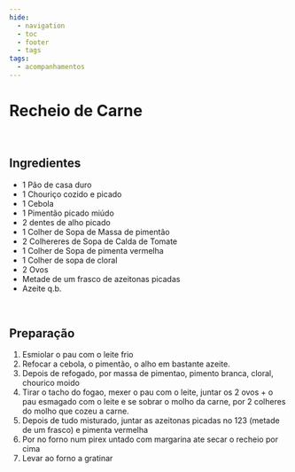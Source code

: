 ```yaml
---
hide:
  - navigation
  - toc
  - footer
  - tags
tags:
  - acompanhamentos
---
```



# Recheio de Carne

<br>


## **Ingredientes**

* 1 Pão de casa duro
* 1 Chouriço cozido e picado
* 1 Cebola
* 1 Pimentão picado miúdo
* 2 dentes de alho picado
* 1 Colher de Sopa de Massa de pimentão
* 2 Colhereres de Sopa de Calda de Tomate
* 1 Colher de Sopa de pimenta vermelha
* 1 Colher de sopa de cloral
* 2 Ovos
* Metade de um frasco de azeitonas picadas
* Azeite q.b.

<br>

## **Preparação**

1. Esmiolar o pau com o leite frio
2. Refocar a cebola, o pimentão, o alho em bastante azeite. 
3. Depois de refogado, por massa de pimentao, pimento branca, cloral, chourico moido 
4. Tirar o tacho do fogao, mexer o pau com o leite, juntar os 2 ovos + o pau esmagado com o leite e se sobrar o molho da carne, por 2 colheres do molho que cozeu a carne.
5. Depois de tudo misturado, juntar as azeitonas picadas no 123 (metade de um frasco) e pimenta vermelha
6. Por no forno num pirex untado com margarina ate secar o recheio por cima
7. Levar ao forno a gratinar

